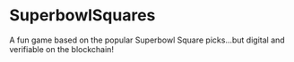 # SuperbowlSquares
A fun game based on the popular Superbowl Square picks...but digital and verifiable on the blockchain!
